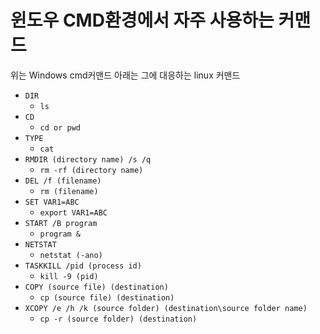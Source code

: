 # 윈도우 CMD환경에서 자주 사용하는 커맨드

위는 Windows cmd커맨드 아래는 그에 대응하는 linux 커맨드

- `DIR`
  - `ls`
- `CD`
  - `cd or pwd`
- `TYPE`
  - `cat`
- `RMDIR (directory name) /s /q`
  - `rm -rf (directory name)`
- `DEL /f (filename)`
  - `rm (filename)`
- `SET VAR1=ABC`
  - `export VAR1=ABC`
- `START /B program`
  - `program &`
- `NETSTAT`
  - `netstat (-ano)`
- `TASKKILL /pid (process id)`
  - `kill -9 (pid)`
- `COPY (source file) (destination)`
  - `cp (source file) (destination)`
- `XCOPY /e /h /k (source folder) (destination\source folder name)`
  - `cp -r (source folder) (destination)`
